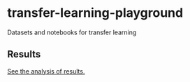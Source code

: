 # transfer-learning-playground

Datasets and notebooks for transfer learning

## Results

[See the analysis of results.](analysis/README.md)
